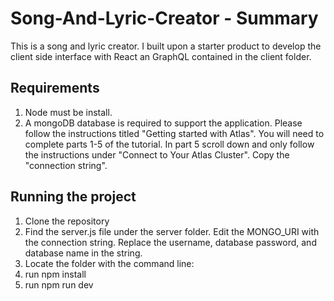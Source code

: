 # Song-And-Lyric-Creator - Summary
This is a song and lyric creator. I built upon a starter product to develop the client side interface with React an GraphQL contained in the client folder.

## Requirements
1. Node must be install.
2. A mongoDB database is required to support the application. Please follow the instructions titled "Getting started with Atlas". You will need to complete parts 1-5 of the tutorial. In part 5 scroll down and only follow the instructions under "Connect to Your Atlas Cluster". Copy the "connection string".

## Running the project 
1. Clone the repository
2. Find the server.js file under the server folder. Edit the MONGO_URI with the connection string. Replace the username, database password, and database name in the string.
3. Locate the folder with the command line:
4. run npm install
5. run npm run dev
